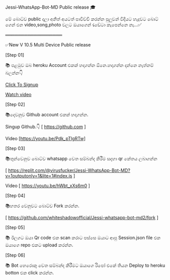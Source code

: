 Jessi-WhatsApp-Bot-MD Public release 🎓



මේ බොට්ව public දාලා අනිත් අයටත් පාවිච්චි කරන්න පුලුවන් විදියට හැදුවට බොට් ගෙන් එන video,song,photo වලට ඔයාගෙන් ☇ඩේටා කැපෙන්නෙ නෑ...✅

══════════════════


✅New V 10.5  Multi Device Public release





[Step 01]

📚 පළමුව ඔබ heroku Account එකක් හදාගන්න ඕනෙ.හදාගන්න දන්නෙ නැත්නම් බලන්න👇

[Click To Signup](https://tinyurl.com/ye8y47lr)

[Watch video](https://youtu.be/-l7z5KFLzro)



[Step 02]

📚දෙවනුව Github account එකක් හදාගන්න.

Singup Github.👇
[ https://github.com ]

Video
[https://youtu.be/Pdk_pTlgRTw]



[Step 03]

📚තුන්වෙනුව බොට්ව whatsapp වෙත සම්බන්ද කිරීම සදහා qr කේතය ලබාගන්න
 
[ https://replit.com/@virusfucker/Jessi-WhatsApp-Bot-MD?v=1outputonly=1&lite=1#index.js
  ]

Video
[ https://youtu.be/hWbt_xXs6m0 ]



[Step 04]

📚හතර වෙනුවට බොට්ව Fork කරන්න.

[ https://github.com/whiteshadowofficial/Jessi-whatsapp-bot-md2/fork ]



[Step 05]

📚 ඊලගට ඔයා Qr code එක scan කරාට පස්සෙ ඔයාට ආපු Session.json file එක ඔයාගෙ repo එකට upload කරන්න.


[Step 06]

📚 Bot හෙරොකු වෙත සම්බන්ද කිරීමට ඔයාගෙ රිපෝ එකේ තියන Deploy to heroku botton එක click කරන්න.
